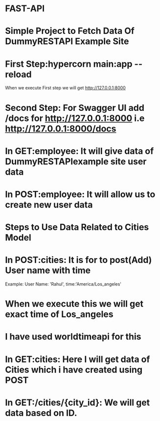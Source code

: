 # FAST-API
# Simple Project to Fetch Data Of DummyRESTAPI Example Site


# First Step:hypercorn main:app --reload
When we execute First step we will get http://127.0.0.1:8000
# Second Step: For Swagger UI  add /docs for  http://127.0.0.1:8000 i.e  http://127.0.0.1:8000/docs



# In GET:employee: It will give data of DummyRESTAPIexample site user data
# In POST:employee: It will allow us to create new user data


# Steps to Use Data Related to Cities Model
# In POST:cities: It is for to post(Add) User name with time
Example: User Name: 'Rahul', time:'America/Los_angeles'
# When we execute this we will get exact time of Los_angeles
# I have used worldtimeapi for this

# In GET:cities: Here I will get data of Cities which i have created using POST
# In GET:/cities/{city_id}: We will get data based on ID.
